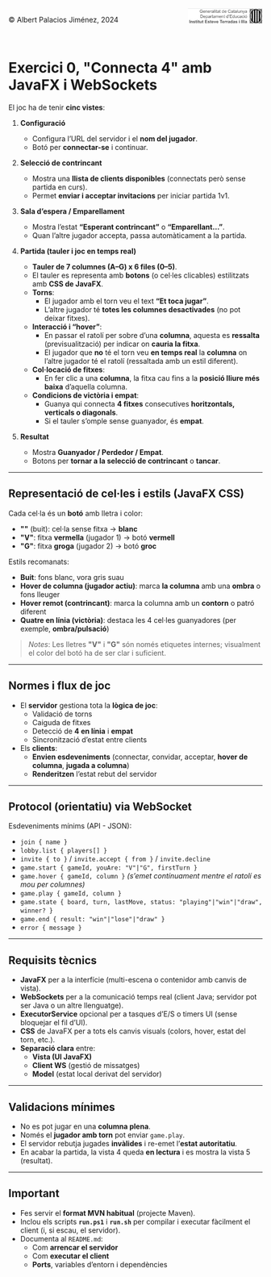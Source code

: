 <div style="display: flex; width: 100%;">
    <div style="flex: 1; padding: 0px;">
        <p>© Albert Palacios Jiménez, 2024</p>
    </div>
    <div style="flex: 1; padding: 0px; text-align: right;">
        <img src="./assets/ieti.png" height="32" alt="Logo de IETI" style="max-height: 32px;">
    </div>
</div>
<br/>

# Exercici 0, **"Connecta 4"** amb JavaFX i WebSockets

El joc ha de tenir **cinc vistes**:

1. **Configuració**  
   - Configura l’URL del servidor i el **nom del jugador**.  
   - Botó per **connectar-se** i continuar.

2. **Selecció de contrincant**  
   - Mostra una **llista de clients disponibles** (connectats però sense partida en curs).  
   - Permet **enviar i acceptar invitacions** per iniciar partida 1v1.

3. **Sala d’espera / Emparellament**  
   - Mostra l’estat **“Esperant contrincant”** o **“Emparellant…”**.  
   - Quan l’altre jugador accepta, passa automàticament a la partida.

4. **Partida (tauler i joc en temps real)**  
   - **Tauler de 7 columnes (A–G) x 6 files (0–5)**.  
   - El tauler es representa amb **botons** (o cel·les clicables) estilitzats amb **CSS de JavaFX**.  
   - **Torns**:  
     - El jugador amb el torn veu el text **“Et toca jugar”**.  
     - L’altre jugador té **totes les columnes desactivades** (no pot deixar fitxes).  
   - **Interacció i “hover”**:  
     - En passar el ratolí per sobre d’una **columna**, aquesta es **ressalta** (previsualització) per indicar on **cauria la fitxa**.  
     - El jugador que **no** té el torn veu **en temps real** la **columna** on l’altre jugador té el ratolí (ressaltada amb un estil diferent).  
   - **Col·locació de fitxes**:  
     - En fer clic a una **columna**, la fitxa cau fins a la **posició lliure més baixa** d’aquella columna.  
   - **Condicions de victòria i empat**:  
     - Guanya qui connecta **4 fitxes** consecutives **horitzontals, verticals o diagonals**.  
     - Si el tauler s’omple sense guanyador, és **empat**.

5. **Resultat**  
   - Mostra **Guanyador / Perdedor / Empat**.  
   - Botons per **tornar a la selecció de contrincant** o **tancar**.

---

## Representació de cel·les i estils (JavaFX CSS)

Cada cel·la és un **botó** amb lletra i color:

- **""** (buit): cel·la sense fitxa → **blanc**  
- **"V"**: fitxa **vermella** (jugador 1) → botó **vermell**  
- **"G"**: fitxa **groga** (jugador 2) → botó **groc**

Estils recomanats:
- **Buit**: fons blanc, vora gris suau  
- **Hover de columna (jugador actiu)**: marca **la columna** amb una **ombra** o fons lleuger  
- **Hover remot (contrincant)**: marca la columna amb un **contorn** o patró diferent  
- **Quatre en línia (victòria)**: destaca les 4 cel·les guanyadores (per exemple, **ombra/pulsació**)

> *Notes*: Les lletres **"V"** i **"G"** són només etiquetes internes; visualment el color del botó ha de ser clar i suficient.

---

## Normes i flux de joc

- El **servidor** gestiona tota la **lògica de joc**:
  - Validació de torns  
  - Caiguda de fitxes  
  - Detecció de **4 en línia** i **empat**  
  - Sincronització d’estat entre clients
- Els **clients**:
  - **Envien esdeveniments** (connectar, convidar, acceptar, **hover de columna**, **jugada a columna**)  
  - **Renderitzen** l’estat rebut del servidor

---

## Protocol (orientatiu) via WebSocket

Esdeveniments mínims (API - JSON):

- `join { name }`
- `lobby.list { players[] }`
- `invite { to }` / `invite.accept { from }` / `invite.decline`
- `game.start { gameId, youAre: "V"|"G", firstTurn }`
- `game.hover { gameId, column }` *(s’emet contínuament mentre el ratolí es mou per columnes)*
- `game.play { gameId, column }`
- `game.state { board, turn, lastMove, status: "playing"|"win"|"draw", winner? }`
- `game.end { result: "win"|"lose"|"draw" }`
- `error { message }`

---

## Requisits tècnics

- **JavaFX** per a la interfície (multi-escena o contenidor amb canvis de vista).  
- **WebSockets** per a la comunicació temps real (client Java; servidor pot ser Java o un altre llenguatge).  
- **ExecutorService** opcional per a tasques d’E/S o timers UI (sense bloquejar el fil d’UI).  
- **CSS** de JavaFX per a tots els canvis visuals (colors, hover, estat del torn, etc.).  
- **Separació clara** entre:
  - **Vista (UI JavaFX)**  
  - **Client WS** (gestió de missatges)  
  - **Model** (estat local derivat del servidor)

---

## Validacions mínimes

- No es pot jugar en una **columna plena**.  
- Només el **jugador amb torn** pot enviar `game.play`.  
- El servidor rebutja jugades **invàlides** i re-emet l’**estat autoritatiu**.  
- En acabar la partida, la vista 4 queda **en lectura** i es mostra la vista 5 (resultat).

---

## Important

- Fes servir el **format MVN habitual** (projecte Maven).  
- Inclou els scripts **`run.ps1`** i **`run.sh`** per compilar i executar fàcilment el client (i, si escau, el servidor).  
- Documenta al `README.md`:
  - Com **arrencar el servidor**  
  - Com **executar el client**  
  - **Ports**, variables d’entorn i dependències
